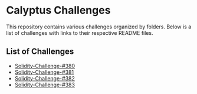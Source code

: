 # Calyptus Challenges

This repository contains various challenges organized by folders. Below is a list of challenges with links to their respective README files.

## List of Challenges

- [Solidity-Challenge-#380](./Solidity-Challenge-#380/README.md)
- [Solidity-Challenge-#381](./Solidity-Challenge-#381/README.md)
- [Solidity-Challenge-#382](./Solidity-Challenge-#382/README.md)
- [Solidity-Challenge-#383](./Solidity-Challenge-#383/README.md)

